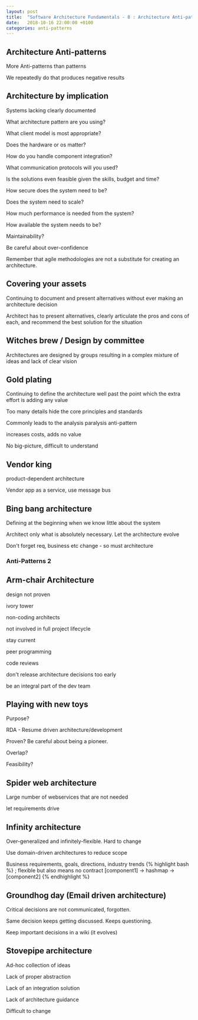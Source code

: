 ```yaml
---
layout: post
title:  "Software Architecture Fundamentals - 8 : Architecture Anti-patterns 1"
date:   2018-10-16 22:00:00 +0100
categories: anti-patterns
---
```


## Architecture Anti-patterns

More Anti-patterns than patterns

We repeatedly do that produces negative results

## Architecture by implication

Systems lacking clearly documented 

What architecture pattern are you using?

What client model is most appropriate?

Does the hardware or os matter?

How do you handle component integration?

What communication protocols will you used?

Is the solutions even feasible given the skills, budget and time?

How secure does the system need to be?

Does the system need to scale?

How much performance is needed from the system?

How available the system needs to be?

Maintainability?

Be careful about over-confidence

Remember that agile methodologies are not a substitute for creating an architecture.

## Covering your assets

Continuing to document and present alternatives without ever making an architecture decision

Architect has to present alternatives, clearly articulate the pros and cons of each, and recommend the best solution for the situation

## Witches brew / Design by committee

Architectures are designed by groups resulting in a complex mixture of ideas and lack of clear vision


## Gold plating

Continuing to define the architecture well past the point which the extra effort is adding any value

Too many details hide the core principles and standards

Commonly leads to the analysis paralysis anti-pattern 

increases costs, adds no value

No big-picture, difficult to understand

## Vendor king

product-dependent architecture 

Vendor app as a service, use message bus 


## Bing bang architecture

Defining at the beginning when we know little about the system

Architect only what is absolutely necessary. Let the architecture evolve

Don't forget req, business etc change - so must architecture

### Anti-Patterns 2

## Arm-chair Architecture

design not proven

ivory tower 

non-coding architects

not involved in full project lifecycle

stay current

peer programming

code reviews

don't release architecture decisions too early

be an integral part of the dev team


## Playing with new toys

Purpose?

RDA - Resume driven architecture/development

Proven? Be careful about being a pioneer.

Overlap? 

Feasibility?

## Spider web architecture

Large number of webservices that are not needed

let requirements drive


## Infinity architecture

Over-generalized and infinitely-flexible. Hard to change

Use domain-driven architectures to reduce scope

Business requirements, goals, directions, industry trends
{% highlight bash %}
; flexible but also means no contract
[component1] -> hashmap -> [component2]
{% endhighlight %}


## Groundhog day (Email driven architecture)

Critical decisions are not communicated, forgotten.

Same decision keeps getting discussed. Keeps questioning.

Keep important decisions in a wiki (it evolves)


## Stovepipe architecture

Ad-hoc collection of ideas

Lack of proper abstraction

Lack of an integration solution

Lack of architecture guidance

Difficult to change








